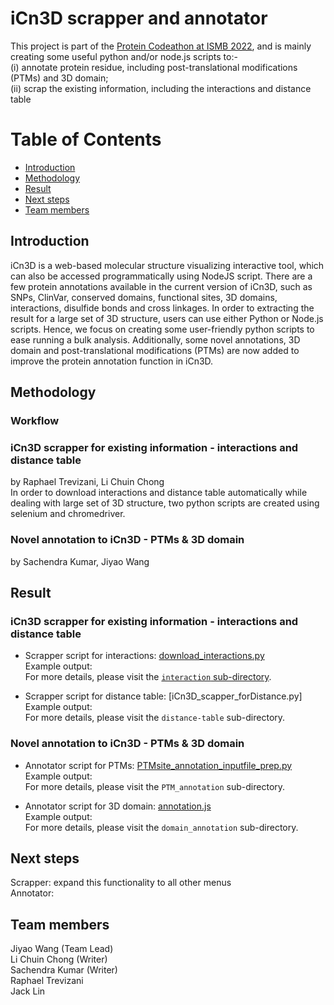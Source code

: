 # iCn3D scrapper and annotator

This project is part of the [Protein Codeathon at ISMB 2022](https://sites.google.com/view/codeathonismb2022), and is mainly creating some useful python and/or node.js scripts to:- <br>
(i) annotate protein residue, including post-translational modifications (PTMs) and 3D domain; <br>
(ii) scrap the existing information, including the interactions and distance table 

Table of Contents
====================
- [Introduction](#introduction)
- [Methodology](#methodology)
- [Result](#result)
- [Next steps](#next-steps)
- [Team members](#team-members)

## Introduction
iCn3D is a web-based molecular structure visualizing interactive tool, which can also be accessed programmatically using NodeJS script. There are a few protein annotations available in the current version of iCn3D, such as SNPs, ClinVar, conserved domains, functional sites, 3D domains, interactions, disulfide bonds and cross linkages. In order to extracting the result for a large set of 3D structure, users can use either Python or Node.js scripts. Hence, we focus on creating some user-friendly python scripts to ease running a bulk analysis. Additionally, some novel annotations, 3D domain and post-translational modifications (PTMs) are now added to improve the protein annotation function in iCn3D. 

## Methodology
### Workflow 

### iCn3D scrapper for existing information - interactions and distance table
by Raphael Trevizani, Li Chuin Chong <br>
In order to download interactions and distance table automatically while dealing with large set of 3D structure, two python scripts are created using selenium and chromedriver.   

### Novel annotation to iCn3D - PTMs & 3D domain
by Sachendra Kumar, Jiyao Wang


## Result
### iCn3D scrapper for existing information - interactions and distance table
- Scrapper script for interactions: [download_interactions.py](https://github.com/hackathonismb/scripts-to-protein-residue-annotations/tree/main/interactions) <br>
  Example output: <br>
  For more details, please visit the [`interaction` sub-directory](https://github.com/hackathonismb/scripts-to-protein-residue-annotations/tree/main/interactions).
  
- Scrapper script for distance table: [iCn3D_scapper_forDistance.py] <br>
  Example output: <br>
  For more details, please visit the `distance-table` sub-directory.

### Novel annotation to iCn3D - PTMs & 3D domain
- Annotator script for PTMs: [PTMsite_annotation_inputfile_prep.py](https://github.com/hackathonismb/scripts-to-protein-residue-annotations/blob/main/PTM_annotation/PTMsite_annotation_inputfile_prep.py) <br>
  Example output:  <br>
  For more details, please visit the `PTM_annotation` sub-directory.
  
- Annotator script for 3D domain: [annotation.js](https://github.com/hackathonismb/scripts-to-protein-residue-annotations/blob/main/nodejs/annotation.js) <br>
  Example output: <br>
  For more details, please visit the `domain_annotation` sub-directory.

## Next steps 
Scrapper: expand this functionality to all other menus <br>
Annotator: 

## Team members
Jiyao Wang (Team Lead) <br>
Li Chuin Chong (Writer) <br>
Sachendra Kumar (Writer) <br>
Raphael Trevizani <br> 
Jack Lin
